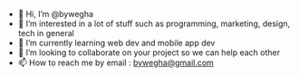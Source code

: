 - 👋 Hi, I’m @bywegha
- 👀 I’m interested in a lot of stuff such as programming, marketing, design, tech in general
- 🌱 I’m currently learning web dev and mobile app dev
- 💞️ I’m looking to collaborate on your project so we can help each other
- 📫 How to reach me by email : bywegha@gmail.com

<!---
bywegha/bywegha is a ✨ special ✨ repository because its `README.md` (this file) appears on your GitHub profile.
You can click the Preview link to take a look at your changes.
--->
